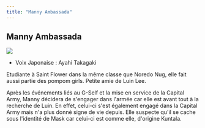 ```yaml
---
title: "Manny Ambassada"
---
```


Manny Ambassada
---------------


![](/images/stories/saga/gnoreconguista/persos/mani.png)


* Voix Japonaise : Ayahi Takagaki


Etudiante à Saint Flower dans la même classe que Noredo Nug, elle fait aussi partie des pompom girls. Petite amie de Luin Lee.


Après les événements liés au G-Self et la mise en service de la Capital Army, Manny décidera de s'engager dans l'armée car elle est avant tout à la recherche de Luin. En effet, celui-ci s'est également engagé dans la Capital Army mais n'a plus donné signe de vie depuis. Elle suspecte qu'il se cache sous l'identité de Mask car celui-ci est comme elle, d'origine Kuntala. 


